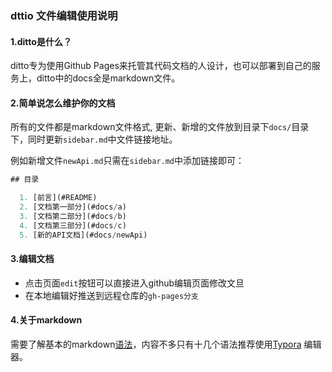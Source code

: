 ### dttio 文件编辑使用说明

#### 1.ditto是什么？

 ditto专为使用Github Pages来托管其代码文档的人设计，也可以部署到自己的服务上，ditto中的docs全是markdown文件。

#### 2.简单说怎么维护你的文档  
 所有的文件都是markdown文件格式, 更新、新增的文件放到目录下`docs/`目录下，同时更新`sidebar.md`中文件链接地址。

 例如新增文件`newApi.md`只需在`sidebar.md`中添加链接即可：
  
  ```javascript
  ## 目录

    1. [前言](#README)
    2. [文档第一部分](#docs/a)
    3. [文档第二部分](#docs/b)
    4. [文档第三部分](#docs/c)
    5. [新的API文档](#docs/newApi)

  ```

#### 3.编辑文档  
+ 点击页面`edit`按钮可以直接进入github编辑页面修改文旦
+ 在本地编辑好推送到远程仓库的`gh-pages分支`  
  

#### 4.关于markdown
  需要了解基本的markdown<a href='http://www.markdown.cn/' target='_blank'>语法</a>，内容不多只有十几个语法推荐使用<a href='https://typora.io/' target='_blank'>Typora</a> 编辑器。
